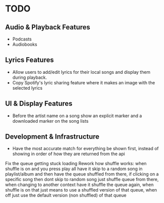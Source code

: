 # TODO

## Audio & Playback Features
- Podcasts
- Audiobooks

## Lyrics Features
- Allow users to add/edit lyrics for their local songs and display them during playback.
- Copy Spotify's lyric sharing feature where it makes an image with the selected lyrics

## UI & Display Features
- Before the artist name on a song show an explicit marker and a downloaded marker on the song lists

## Development & Infrastructure
- Have the most accurate match for everything be shown first, instead of showing in order of how they are returned from the api


Fix the queue getting stuck loading
Rework how shuffle works: when shuffle is on and you press play all have it skip to a random song in playlist/album and then have the queue shuffled from there, if clicking on a specific song then dont skip to random song just shuffle queue from there, when changing to another context have it shuffle the queue again, when shuffle is on that just means to use a shuffled version of that queue, when off just use the default version (non shuffled) of that queue